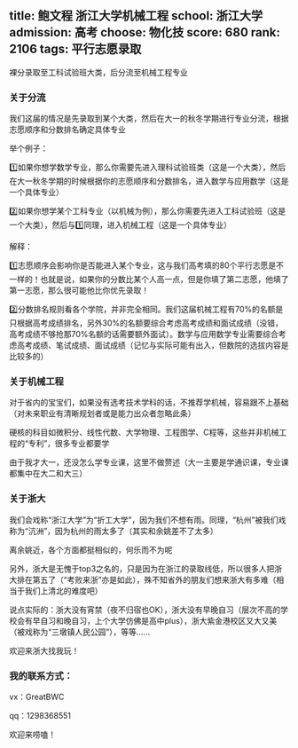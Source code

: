 title: 鲍文程 浙江大学机械工程
school: 浙江大学
admission: 高考
choose: 物化技
score: 680
rank: 2106
tags: 平行志愿录取
---

裸分录取至工科试验班大类，后分流至机械工程专业

### 关于分流

我们这届的情况是先录取到某个大类，然后在大一的秋冬学期进行专业分流，根据志愿顺序和分数排名确定具体专业

举个例子：

1️⃣如果你想学数学专业，那么你需要先进入理科试验班类（这是一个大类），然后在大一秋冬学期的时候根据你的志愿顺序和分数排名，进入数学与应用数学（这是一个具体专业）

2️⃣如果你想学某个工科专业（以机械为例），那么你需要先进入工科试验班（这是一个大类），然后与1️⃣同理，进入机械工程（这是一个具体专业）

解释：

1️⃣志愿顺序会影响你是否能进入某个专业，这与我们高考填的80个平行志愿是不一样的！也就是说，如果你的分数比某个人高一点，但是你填了第二志愿，他填了第一志愿，那么很可能他比你优先录取！

2️⃣分数排名规则看各个学院，并非完全相同。我们这届机械工程有70%的名额是只根据高考成绩排名，另外30%的名额要综合考虑高考成绩和面试成绩（没错，高考成绩不够抢那70%名额的话需要额外面试）。数学与应用数学专业需要综合考虑高考成绩、笔试成绩、面试成绩（记忆与实际可能有出入，但数院的选拔内容是比较多的）

### 关于机械工程

对于省内的宝宝们，如果没有选考技术学科的话，不推荐学机械，容易跟不上基础（对未来职业有清晰规划者或是能力出众者忽略此条）

硬核的科目如微积分、线性代数、大学物理、工程图学、C程等，这些并非机械工程的“专利”，很多专业都要学

由于我才大一，还没怎么学专业课，这里不做赘述（大一主要是学通识课，专业课都集中在大二和大三）

### 关于浙大

我们会戏称“浙江大学”为“折工大学”，因为我们不想有雨。同理，“杭州”被我们戏称为“沆洲”，因为杭州的雨太多了（其实和余姚差不了太多）

离余姚近，各个方面都挺相似的，何乐而不为呢

另外，浙大是无愧于top3之名的，只是因为在浙江的录取线低，所以很多人把浙大排在第五了（“考败来浙”亦是如此），殊不知省外的朋友们想来浙大有多难（相当于我们上清北的难度吧）

说点实际的：浙大没有宵禁（夜不归宿也OK），浙大没有早晚自习（层次不高的学校会有早自习和晚自习，上个大学仿佛是高中plus），浙大紫金港校区又大又美（被戏称为“三墩镇人民公园”），等等……

欢迎来浙大找我玩！

### 我的联系方式：

vx：GreatBWC

qq：1298368551

欢迎来唠嗑！
